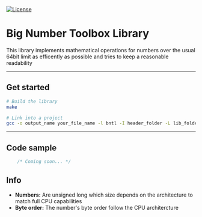 [![License](https://img.shields.io/github/license/Zambo-dev/big-number-toolbox-library?style=flat-square)](./LICENSE)
<!--[![Build](https://github.com/Zambo-dev/big-number-toolbox-library/actions/workflows/compile.yml/badge.svg)](https://github.com/Zambo-dev/big-number-toolbox-library/actions/workflows/compile.yml)
[![Language grade: C/C++](https://img.shields.io/lgtm/grade/cpp/g/Zambo-dev/big-number-toolbox-library.svg?logo=lgtm&logoWidth=18)](https://lgtm.com/projects/g/Zambo-dev/big-number-toolbox-library/context:cpp)
-->
# Big Number Toolbox Library

This library implements mathematical operations for numbers over the usual 64bit limit as efficently as possible and tries to keep a reasonable readability

---

## Get started
```bash
# Build the library
make

# Link into a project
gcc -o output_name your_file_name -l bntl -I header_folder -L lib_folder
```
---

## Code sample
```C
	/* Coming soon... */
```

## Info
- **Numbers:** Are unsigned long which size depends on the architecture to match full CPU capabilities
- **Byte order:** The number's byte order follow the CPU architercture
